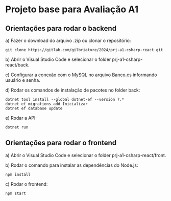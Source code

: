 # Projeto base para Avaliação A1

## Orientações para rodar o backend

a) Fazer o download do arquivo .zip ou clonar o repositório:

```
git clone https://gitlab.com/gilbriatore/2024/prj-a1-csharp-react.git
```

b) Abrir o Visual Studio Code e selecionar o folder prj-a1-csharp-react/back.

c) Configurar a conexão com o MySQL no arquivo Banco.cs informando usuário e senha.

d) Rodar os comandos de instalação de pacotes no folder back:

```
dotnet tool install --global dotnet-ef --version 7.*
dotnet ef migrations add Inicializar
dotnet ef database update
```

e) Rodar a API:

```
dotnet run
```

## Orientações para rodar o frontend

a) Abrir o Visual Studio Code e selecionar o folder prj-a1-csharp-react/front.

b) Rodar o comando para instalar as dependências do Node.js:

```
npm install
```

c) Rodar o frontend:

```
npm start
```
